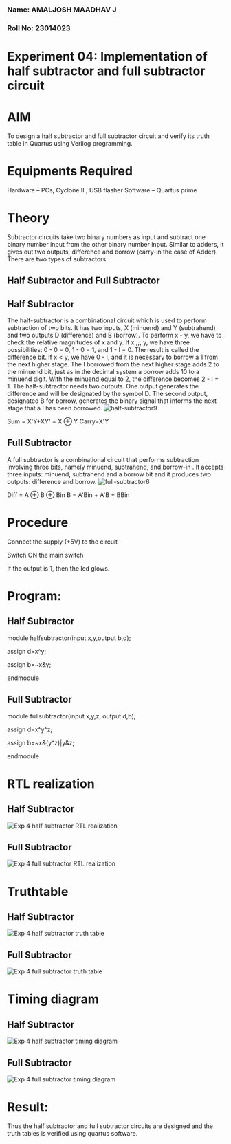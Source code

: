 ### Name: AMALJOSH MAADHAV J
### Roll No: 23014023
# Experiment 04: Implementation of half subtractor and full subtractor circuit
# AIM
To design a half subtractor and full subtractor circuit and verify its truth table in Quartus using Verilog programming.
#  Equipments Required
Hardware – PCs, Cyclone II , USB flasher
Software – Quartus prime
# Theory
Subtractor circuits take two binary numbers as input and subtract one binary number input from the other binary number input. Similar to adders, it gives out two outputs, difference and borrow (carry-in the case of Adder). There are two types of subtractors.

## Half Subtractor and Full Subtractor
## Half Subtractor
The half-subtractor is a combinational circuit which is used to perform subtraction of two bits. It has two inputs, X (minuend) and Y (subtrahend) and two outputs D (difference) and B (borrow). To perform x - y, we have to check the relative magnitudes of x and y. If x ;;, y, we have three possibilities: 0 - 0 = 0, 1 - 0 = 1, and 1 - I = 0. The result is called the difference bit. If x < y, we have 0 - I, and it is necessary to borrow a 1 from the next higher stage. The I borrowed from the next higher stage adds 2 to the minuend bit, just as in the decimal system a borrow adds 10 to a minuend digit. With the minuend equal to 2, the difference becomes 2 - I = 1. The half-subtractor needs two outputs. One output generates the difference and will be designated by the symbol D. The second output, designated B for borrow, generates the binary signal that informs the next stage that a I has been borrowed.
![half-subtractor9](https://user-images.githubusercontent.com/36288975/166112538-58c3bc7c-ee5d-4e6a-ac8d-8e8328efe27a.png)


Sum = X'Y+XY' = X ⊕ Y
Carry=X'Y

## Full Subtractor
A full subtractor is a combinational circuit that performs subtraction involving three bits, namely minuend, subtrahend, and borrow-in . It accepts three inputs: minuend, subtrahend and a borrow bit and it produces two outputs: difference and borrow. 
![full-subtractor6](https://user-images.githubusercontent.com/36288975/166112541-24c68359-3de8-4674-ae22-8272ffc385ed.png)

Diff = A ⊕ B ⊕ Bin B = A'Bin + A'B + BBin

# Procedure
Connect the supply (+5V) to the circuit

Switch ON the main switch

If the output is 1, then the led glows.

# Program:
## Half Subtractor
module halfsubtractor(input x,y,output b,d);

assign d=x^y;

assign b=~x&y;

endmodule
## Full Subtractor
module fullsubtractor(input x,y,z, output d,b);

assign d=x^y^z;

assign b=~x&(y^z)|y&z;

endmodule



#  RTL realization
## Half Subtractor
![Exp 4 half subtractor RTL realization](https://github.com/amal-2006/Experiment--03-Half-Subtractor-and-Full-subtractor/assets/148410730/5c47bbf1-2a5c-491e-80f5-370396674863)

## Full Subtractor
![Exp 4 full subtractor RTL realization](https://github.com/amal-2006/Experiment--03-Half-Subtractor-and-Full-subtractor/assets/148410730/f7af6f01-56c0-4bd5-98d9-37b2a2f571ce)


# Truthtable
## Half Subtractor
![Exp 4 half subtractor truth table](https://github.com/amal-2006/Experiment--03-Half-Subtractor-and-Full-subtractor/assets/148410730/af8956e9-6319-46ad-b682-2f36ed847872)

## Full Subtractor
![Exp 4 full subtractor truth table](https://github.com/amal-2006/Experiment--03-Half-Subtractor-and-Full-subtractor/assets/148410730/dab6e1b0-1626-4c39-aa65-61f53440cf17)

# Timing diagram 
## Half Subtractor
![Exp 4 half subtractor timing diagram](https://github.com/amal-2006/Experiment--03-Half-Subtractor-and-Full-subtractor/assets/148410730/a15f03e8-1073-4113-b2f8-bb49436f22b5)

## Full Subtractor
![Exp 4 full subtractor timing diagram](https://github.com/amal-2006/Experiment--03-Half-Subtractor-and-Full-subtractor/assets/148410730/852ade89-86ed-40bc-962c-8f713c63baf7)


# Result:
Thus the half subtractor and full subtractor circuits are designed and the truth tables is verified using quartus software.
